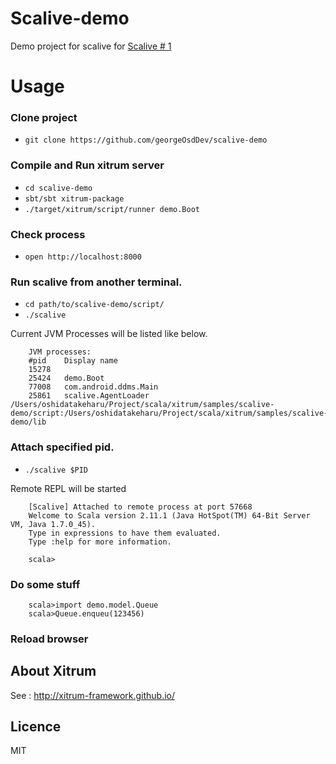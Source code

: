 # Scalive-demo

Demo project for scalive for [Scalive # 1](http://connpass.com/event/6903)

# Usage
### Clone project

* `git clone https://github.com/georgeOsdDev/scalive-demo`

### Compile and Run xitrum server

* `cd scalive-demo`
* `sbt/sbt xitrum-package`
* `./target/xitrum/script/runner demo.Boot`

### Check process

* `open http://localhost:8000`

### Run scalive from another terminal.

* `cd path/to/scalive-demo/script/`
* `./scalive`

Current JVM Processes will be listed like below.

		JVM processes:
		#pid	Display name
		15278
		25424	demo.Boot
		77008	com.android.ddms.Main
		25861	scalive.AgentLoader /Users/oshidatakeharu/Project/scala/xitrum/samples/scalive-demo/script:/Users/oshidatakeharu/Project/scala/xitrum/samples/scalive-demo/lib

### Attach specified pid.

* `./scalive $PID`

Remote REPL will be started

		[Scalive] Attached to remote process at port 57668
		Welcome to Scala version 2.11.1 (Java HotSpot(TM) 64-Bit Server VM, Java 1.7.0_45).
		Type in expressions to have them evaluated.
		Type :help for more information.

		scala>

### Do some stuff

		scala>import demo.model.Queue
		scala>Queue.enqueu(123456)

### Reload browser

## About Xitrum

See : http://xitrum-framework.github.io/

## Licence
MIT